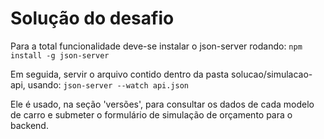 # Solução do desafio

Para a total funcionalidade deve-se instalar o json-server rodando:
`npm install -g json-server`

Em seguida, servir o arquivo contido dentro da pasta solucao/simulacao-api, usando:
`json-server --watch api.json`

Ele é usado, na seção 'versões', para consultar os dados de cada modelo de carro e submeter o formulário de simulação de orçamento para o backend.
